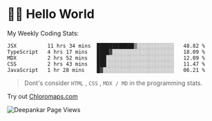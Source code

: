 # 👋🏽 Hello World 

<!--![Deepankar's github stats](https://github-readme-stats.vercel.app/api?username=Deep-Codes&count_private=true&show_icons=true&theme=radical)-->
My Weekly Coding Stats:

<!--START_SECTION:waka-->
```text
JSX          11 hrs 34 mins  ████████████▒░░░░░░░░░░░░   48.82 % 
TypeScript   4 hrs 17 mins   ████▓░░░░░░░░░░░░░░░░░░░░   18.09 % 
MDX          2 hrs 52 mins   ███░░░░░░░░░░░░░░░░░░░░░░   12.09 % 
CSS          2 hrs 43 mins   ███░░░░░░░░░░░░░░░░░░░░░░   11.47 % 
JavaScript   1 hr 28 mins    █▓░░░░░░░░░░░░░░░░░░░░░░░   06.21 % 
```
<!--END_SECTION:waka-->

> Dont's consider `HTML` , `CSS` , `MDX / MD` in the programming stats.

Try out [Chloromaps.com](https://www.chloromaps.com/)

<p align="left"> <img src="https://komarev.com/ghpvc/?username=Deep-Codes&label=Views&color=blue&style=plastic" alt="Deepankar Page Views" /> </p>
